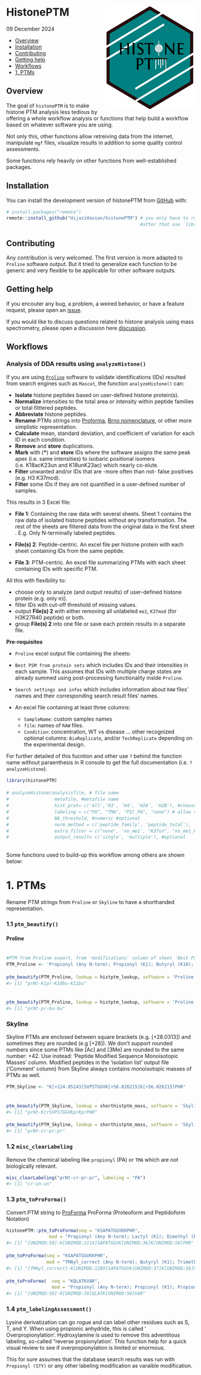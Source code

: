 HistonePTM
<img src="man/figures/logo.png" align="right" width="240" height="277"/>
================
09 December 2024

- [Overview](#overview)
- [Installation](#installation)
- [Contributing](#contributing)
- [Getting help](#getting-help)
- [Workflows](#workflows)
- [1. PTMs](#1-ptms)

<!-- README.md is generated from README.Rmd. Please edit that file -->
<!-- badges: start -->
<!-- badges: end -->

## Overview

The goal of `histonePTM` is to make histone PTM analysis less tedious by
offering a whole workflow analysis or functions that help build a
workflow based on whatever software you are using.

Not only this, other functions allow retreiving data from the internet,
manipulate `mgf` files, visualize results in addition to some quality
control assessments.

Some functions rely heavily on other functions from well-established
packages.

## Installation

You can install the development version of histonePTM from
[GitHub](https://github.com/) with:

``` r
# install.packages("remote")
remote::install_github("HijaziHassan/histonePTM") # you only have to run the code once to install it on ypur hard disk. 
                                                  #after that use `library(histonePTM)`
```

## Contributing

Any contribution is very welcomed. The first version is more adapted to
`Proline` software output. But it tried to generalize each function to
be generic and very flexible to be applicable for other software
outputs.

## Getting help

If you encouter any bug, a problem, a weired behavior, or have a feature
request, please open an
[issue](https://github.com/HijaziHassan/histonePTM/issues).

If you would like to discuss questions related to histone analysis using
mass spectrometry, please open a discussion here
[discussion](https://github.com/HijaziHassan/histonePTM/discussions).

## Workflows

### Analysis of DDA results using `analyzeHistone()`

If you are using [`Proline`](https://www.profiproteomics.fr/proline/)
software to validate identifications (IDs) resulted from search engines
such as `Mascot`, the function `analyzeHistone()` can:

- **Isolate** histone peptides based on user-defined histone protein(s).
- **Normalize** intensities to the total area or intensity within
  peptide families or total filttered peptides.
- **Abbreviate** histone peptides.
- **Rename** PTMs strings into
  [Proforma](https://pubs.acs.org/doi/10.1021/acs.jproteome.1c00771),
  [Brno nomenclature](https://www.nature.com/articles/nsmb0205-110), or
  other more simplistic representation.
- **Calculate** mean, standard deviation, and coefficient of variation
  for each ID in each condition.
- **Remove** and **store** duplications.
- **Mark** with (**\***) and **store** IDs where the software assigns
  the same peak apex (i.e. same intensities) to isobaric positional
  isomers (i.e. K18acK23un and K18unK23ac) which nearly co-elute.
- **Filter** unwanted and/or IDs that are -more often than not- false
  positives (e.g. H3 K37mod).
- **Filter** some IDs if they are not quantified in a user-defined
  number of samples.

This results in 3 Excel file:

- **File 1**: Containing the raw data with several sheets. Sheet 1
  contains the raw data of isolated histone peptides without any
  transformation. The rest of the sheets are filtered data from the
  original data in the first sheet . E.g. Only N-terminally labeled
  peptides.

- **File(s) 2**: Peptide-centric. An excel file per histone protein with
  each sheet containing IDs from the same peptide.

- **File 3**: PTM-centric. An excel file summarizing PTMs with each
  sheet containing IDs with specific PTM.

All this with flexibility to:

- choose only to analyze (and output results) of user-defined histone
  protein (e.g. only `H3`).
- filter IDs with cut-off threshold of missing values.
- output **File(s) 2** with either removing all unlabeled `me1`,
  `K37mod` (for H3K27R40 peptide) or both.
- group **File(s) 2** into one file or save each protein results in a
  separate file.

**Pre-requisites**

- `Proline` excel output file containing the sheets:

- `Best PSM from protein sets` which includes IDs and their intensities
  in each sample. This assumes that IDs with multiple charge states are
  already summed using post-processing functionality inside `Proline`.

- `Search settings and infos` which includes information about `RAW`
  files’ names and their corresponding search result files’ names.

- An excel file containing at least three columns:

  - `SampleName`: custom samples names
  - `file`: names of `RAW` files.
  - `Condition`: concentration, WT vs disease … other recognized
    optional columns: `BioReplicate`, and/or `TechReplicate` depending
    on the experimental design.

For further detailed of this fucntion and other use `?` behind the
function name without paraenthesis in R console to get the full
documentation (i.e. `?analyzeHistone`).

``` r
library(histonePTM)

# analyzeHistone(analysisfile, # file name
#                 metafile, #metafile name
#                 hist_prot= c('All','H3', 'H4', 'H2A', 'H2B'), #choose one these options
#                 labeling = c("PA", "TMA", "PIC_PA", "none") # allow reversing labeling when renaming PTMs
#                 NA_threshold, #numeric #optional
#                 norm_method = c('peptide_family', 'peptide_total'),
#                 extra_filter = c("none", 'no_me1', "K37un", "no_me1_K37un"), #optional
#                 output_result= c('single', 'multiple'), #optional
               
```

Some functions used to build-up this workflow among others are shown
below:

# 1. PTMs

Rename PTM strings from `Proline` or `Skyline` to have a shorthanded
representation.

### 1.1 `ptm_beautify()`

#### Proline

``` r

#PTM from Proline export, from 'modifications' column of sheet 'Best PSM from protein sets'.
PTM_Proline <- 'Propionyl (Any N-term); Propionyl (K1); Butyryl (K10); Butyryl (K11)'

ptm_beautify(PTM_Proline, lookup = histptm_lookup, software = 'Proline', residue = 'keep')
#> [1] "prNt-K1pr-K10bu-K11bu"

 
ptm_beautify(PTM_Proline, lookup = histptm_lookup, software = 'Proline', residue = 'remove')
#> [1] "prNt-pr-bu-bu"
```

### Skyline

Skyline PTMs are enclosed between square brackets (e.g. \[+28.0313\])
and sometimes they are rounded (e.g \[+28\]). We don’t support rounded
numbers since some PTMs like \[Ac\] and \[3Me\] are rounded to the same
number: +42. Use instead: ‘Peptide Modified Sequence Monoisotopic
Masses’ column. Modified peptides in the ‘isolation list’ output file
(‘Comment’ column) from Skyline always contains monoisotopic masses of
PTMs as well.

``` r
PTM_Skyline <- "K[+124.05243]SVPSTGGVK[+56.026215]K[+56.026215]PHR"
 

ptm_beautify(PTM_Skyline, lookup = shorthistptm_mass, software = 'Skyline', residue = 'keep')
#> [1] "prNt-KcrSVPSTGGVKprKprPHR"

ptm_beautify(PTM_Skyline, lookup = shorthistptm_mass, software = 'Skyline', residue = 'remove')
#> [1] "prNt-cr-pr-pr"
```

### 1.2 `misc_clearLabeling`

Remove the chemical labeling like `propionyl` (PA) or `TMA` which are
not biologically relevant.

``` r
misc_clearLabeling("prNt-cr-pr-pr", labeling = "PA")
#> [1] "cr-un-un"
```

### 1.3 `ptm_toProForma()`

Convert PTM string to
<a href="https://www.psidev.info/proforma">ProForma</a> ProForma
(Proteoform and Peptidoform Notation)

``` r
histonePTM::ptm_toProForma(seq = "KSAPATGGVKKPHR",
                mod = "Propionyl (Any N-term); Lactyl (K1); Dimethyl (K10); Propionyl (K11)")
#> [1] "[UNIMOD:58]-K[UNIMOD:2114]SAPATGGVK[UNIMOD:36]K[UNIMOD:58]PHR"

ptm_toProForma(seq = "KSAPATGGVKKPHR",
               mod = "TMAyl_correct (Any N-term); Butyryl (K1); Trimethyl (K10); Propionyl (K11)")
#> [1] "[TMAyl_correct]-K[UNIMOD:1289]SAPATGGVK[UNIMOD:37]K[UNIMOD:58]PHR"

ptm_toProForma(  seq = "KQLATKVAR",
                 mod = "Propionyl (Any N-term); Propionyl (K1); Propionyl (K6)")
#> [1] "[UNIMOD:58]-K[UNIMOD:58]QLATK[UNIMOD:58]VAR"
```

### 1.4 `ptm_labelingAssessment()`

Lysine derivatization can go rogue and can label other residues such as
S, T, and Y. When using propionic anhydride, this is called ’
Overpropionylation’. Hydroxylamine is used to remove this adventitous
labeling, so-called “reverse propionylation’. This function help for a
quick visual review to see if overpropionylation is limited or enormous.

This for sure assumes that the database search results was run with
`Propionyl (STY)` or any other labeling modification as varaible
modification.
